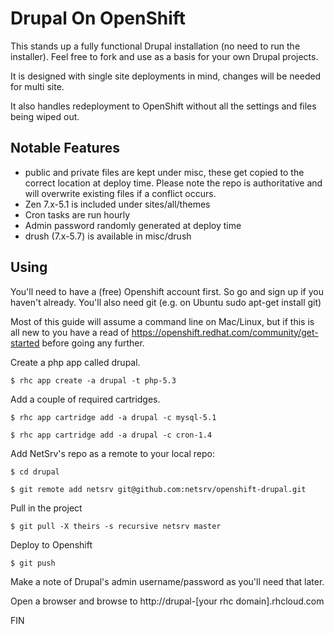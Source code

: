 Drupal On OpenShift
===================

This stands up a fully functional Drupal installation (no need to run the
 installer).  Feel free to fork and use as a basis for your own Drupal projects.

It is designed with single site deployments in mind, changes will be needed for multi site.

It also handles redeployment to OpenShift without all the settings and files being wiped out.

Notable Features
----------------
- public and private files are kept under misc, these get copied to the correct
location at deploy time.  Please note the repo is authoritative and will overwrite
existing files if a conflict occurs.
- Zen 7.x-5.1 is included under sites/all/themes
- Cron tasks are run hourly
- Admin password randomly generated at deploy time
- drush (7.x-5.7) is available in misc/drush

Using
-----

You'll need to have a (free) Openshift account first.  So go and sign up if
you haven't already.  You'll also need git (e.g. on Ubuntu sudo apt-get install git)

Most of this guide will assume a command line on Mac/Linux, but if this is all
new to you have a read of https://openshift.redhat.com/community/get-started before
going any further.

Create a php app called drupal.

`$ rhc app create -a drupal -t php-5.3`

Add a couple of required cartridges.

`$ rhc app cartridge add -a drupal -c mysql-5.1`

`$ rhc app cartridge add -a drupal -c cron-1.4`

Add NetSrv's repo as a remote to your local repo:

`$ cd drupal`

`$ git remote add netsrv git@github.com:netsrv/openshift-drupal.git`

Pull in the project

`$ git pull -X theirs -s recursive netsrv master`

Deploy to Openshift

`$ git push`

Make a note of Drupal's admin username/password as you'll need that later.

Open a browser and browse to http://drupal-[your rhc domain].rhcloud.com

FIN
